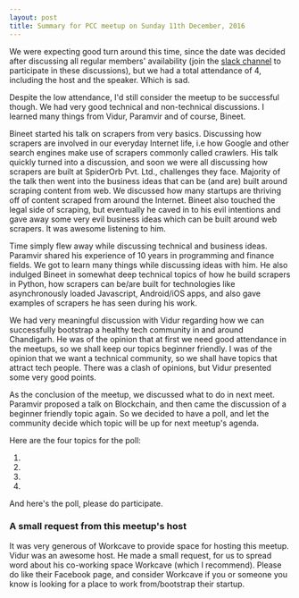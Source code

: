 ```yaml
---
layout: post
title: Summary for PCC meetup on Sunday 11th December, 2016
---
```


<amp-img alt="Programmer's Club Chandigarh December 2016 meetup" width="600" height="450" layout="responsive" src="/assets/images/programmers-club-chanidgarh-december-2016-meetup.jpg"></amp-img>


We were expecting good turn around this time, since the date was decided after discussing all regular members' availability (join the [slack channel](https://pcchd-slack.herokuapp.com/) to participate in these discussions), but we had a total attendance of 4, including the host and the speaker. Which is sad.

Despite the low attendance, I'd still consider the meetup to be successful though. We had very good technical and non-technical discussions. I learned many things from Vidur, Paramvir and of course, Bineet.

Bineet started his talk on scrapers from very basics. Discussing how scrapers are involved in our everyday Internet life, i.e how Google and other search engines make use of scrapers commonly called crawlers. His talk quickly turned into a discussion, and soon we were all discussing how scrapers are built at SpiderOrb Pvt. Ltd., challenges they face. Majority of the talk then went into the business ideas that can be (and are) built around scraping content from web. We discussed how many startups are thriving off of content scraped from around the Internet. Bineet also touched the legal side of scraping, but eventually he caved in to his evil intentions and gave away some very evil business ideas which can be built around web scrapers. It was awesome listening to him.

Time simply flew away while discussing technical and business ideas. Paramvir shared his experience of 10 years in programming and finance fields. We got to learn many things while discussing ideas with him. He also indulged Bineet in somewhat deep technical topics of how he build scrapers in Python, how scrapers can be/are built for technologies like asynchronously loaded Javascript, Android/iOS apps, and also gave examples of scrapers he has seen during his work.

We had very meaningful discussion with Vidur regarding how we can successfully bootstrap a healthy tech community in and around Chandigarh. He was of the opinion that at first we need good attendance in the meetups, so we shall keep our topics beginner friendly. I was of the opinion that we want a technical community, so we shall have topics that attract tech people. There was a clash of opinions, but Vidur presented some very good points.

As the conclusion of the meetup, we discussed what to do in next meet. Paramvir proposed a talk on Blockchain, and then came the discussion of a beginner friendly topic again. So we decided to have a poll, and let the community decide which topic will be up for next meetup's agenda.

Here are the four topics for the poll:

1.
2.
3.
4.

And here's the poll, please do participate.

### A small request from this meetup's host

It was very generous of Workcave to provide space for hosting this meetup. Vidur was an awesome host. He made a small request, for us to spread word about his co-working space Workcave (which I recommend). Please do like their Facebook page, and consider Workcave if you or someone you know is looking for a place to work from/bootstrap their startup.

